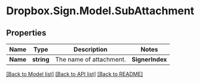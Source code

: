 # Dropbox.Sign.Model.SubAttachment

## Properties

Name | Type | Description | Notes
------------ | ------------- | ------------- | -------------
**Name** | **string** |  The name of attachment.  | **SignerIndex** | **int** |  The signer&#39;s index in the `signers` parameter (0-based indexing).<br><br>**NOTE:** Only one signer can be assigned per attachment.  | **Instructions** | **string** |  The instructions for uploading the attachment.  | [optional] **Required** | **bool** |  Determines if the attachment must be uploaded.  | [optional] [default to false]

[[Back to Model list]](../README.md#documentation-for-models) [[Back to API list]](../README.md#documentation-for-api-endpoints) [[Back to README]](../README.md)

